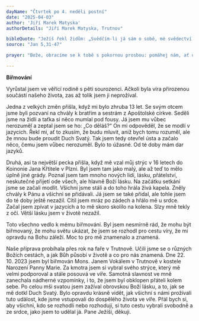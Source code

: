 ```yaml
---
dayName: "Čtvrtek po 4. neděli postní"
date: "2025-04-03"
author: 'Jiří Marek Matyska'
authorDetails: "Jiří Marek Matyska, Trutnov"

bibleQuote: "Ježíš řekl židům: „Svědčím-li já sám o sobě, mé svědectví není právoplatné. Někdo jiný je to, kdo svědčí o mně, a vím, že svědectví, které o mně vydává, je právoplatné. Vy jste poslali k Janovi a on vydal svědectví pravdě. Já však nepřijímám svědectví od člověka, ale toto říkám, abyste byli spaseni. Jan byl lampa hořící a svítící, a vám se zachtělo jen na chvíli radovat se z jejího světla. Já však mám svědectví větší než Janovo: totiž skutky, které mi dal Otec, abych je vykonal. Právě ty skutky, které konám, svědčí pro mne, že mě Otec poslal. A sám Otec, který mě poslal, vydal o mně svědectví. Nikdy jste neslyšeli jeho hlas, nikdy jste neviděli jeho tvář a jeho slovo ve vás nezůstává, protože nevěříte tomu, koho on poslal. Zkoumáte Písma, protože vy myslíte, že v nich máte věčný život – a právě Písma svědčí o mně; ale nechcete přijít ke mně, abyste měli život. Slávu od lidí nepřijímám. Ale vás znám: nemáte v sobě Boží lásku. Já jsem přišel ve jménu svého Otce, a nepřijímáte mě. Přijde-li jiný ve vlastním jménu, toho přijmete. Jak vy můžete uvěřit, když oslavujete sebe navzájem, ale nehledáte slávu jen od samého Boha? Nemyslete si, že já na vás budu u Otce žalovat. Vaším žalobcem je Mojžíš, na kterého vy spoléháte. Kdybyste totiž věřili Mojžíšovi, věřili byste i mně, neboť on psal o mně. Nevěříte-li však tomu, co on napsal, jak uvěříte mým slovům?“" 
source: "Jan 5,31-47"

prayer: "Bože, obracíme se k tobě s pokornou prosbou: pomáhej nám, ať usilujeme o vnitřní obnovu a horlivě konáme, co je dobré, a dej nám sílu, abychom jednali vždycky podle tvé vůle a dobře se připravili na slavení velikonočních svátků. Skrze tvého Syna…"

---
```


**Biřmování**

Vyrůstal jsem ve věřící rodině s pěti sourozenci. Ačkoli byla víra přirozenou součástí našeho života, zas až tolik jsem ji neprožíval.

Jedna z velkých změn přišla, když mi bylo zhruba 13 let. Se svým otcem jsme byli pozvaní na chvály k bratřím a sestrám z Apoštolské církve. Seděli jsme na židli a taťka si něco mumlal pod fousy. Já jsem mu vůbec nerozuměl a zeptal jsem se ho: „Co děláš?“ On mi odpověděl, že se modlí v jazycích. Řekl mi, ať to zkusím, že budu mluvit, aniž bych tomu rozuměl, ale že mnou bude proudit Duch Svatý. Tak jsem tedy otevřel ústa a začalo něco, čemu jsem vůbec nerozuměl. Bylo to úžasné. Od té doby mám dar jazyků.

Druhá, asi ta největší pecka přišla, když mě vzal můj strýc v 16 letech do Koinonie Jana Křtitele v Plzni. Byl jsem tam jako malý, ale až teď to mělo úplně jiné grády. Poznal jsem tam mnoho nových lidí, lásku, přátelství, neskutečné přijetí ode všech, ale hlavně Boží lásku. Na začátku setkání jsme se začali modlit. Všichni jsme stáli a do toho hrála živá kapela. Zněly chvály k Pánu a všichni se přidávali. Já jsem se také přidal, ale tohle jsem do té doby ještě nezažil. Cítil jsem mráz po zádech a hřálo mě u srdce. Začal jsem zpívat v jazycích a to mě skoro skolilo na kolena. Slzy mně tekly z očí. Větší lásku jsem v životě nezažil.

Toto všechno vedlo k mému biřmování. Byl jsem nesmírně rád, že mohu být biřmovaný, že mohu světu ukázat, že jsem se rozhodl pro cestu víry, že mi opravdu na Bohu záleží. Moc to pro mě znamenalo a znamená.

Naše příprava probíhala  přes  rok  na faře v Trutnově. Učili jsme se o různých Božích cestách, a jak Bůh působí v životě a co pro nás znamená.
Dne 22. 10. 2023 jsem byl biřmován Mons. Janem Vokálem v Trutnově v kostele Narození Panny Marie. Za kmotra jsem si vybral svého strýce, který mě velmi podporoval a stále posouvá ve víře. Samotná slavnost ve mně zanechala nádherné vzpomínky, i to, že jsem byl obklopen přáteli kolem sebe. Po celou mši svatou jsem zažíval obrovskou Boží lásku, a to, jak se mě dotkl Duch Svatý. Bylo opravdu krásně vidět, jak všichni s námi prožívali tuto událost, kde jsme vstupovali do dospělého života ve víře. Přál bych si, aby všichni, kdo se rozhodli nebo rozhodují, si tuto cestu vybrali svobodně a ze srdce, jako jsem to udělal já. Pane Ježíši, děkuji.


